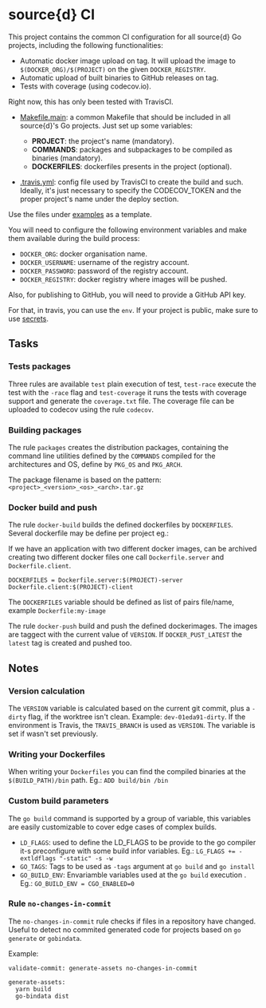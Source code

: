 # source{d} CI

This project contains the common CI configuration for all source{d} Go projects, including the following functionalities:

* Automatic docker image upload on tag. It will upload the image to `$(DOCKER_ORG)/$(PROJECT)` on the given `DOCKER_REGISTRY`.
* Automatic upload of built binaries to GitHub releases on tag.
* Tests with coverage (using codecov.io).

Right now, this has only been tested with TravisCI.

- [Makefile.main](https://github.com/src-d/ci/tree/master/examples/Makefile.main): a common Makefile that should be included in all source{d}'s Go projects. Just set up some variables:
  - **PROJECT**: the project's name (mandatory).
  - **COMMANDS**: packages and subpackages to be compiled as binaries (mandatory).
  - **DOCKERFILES**: dockerfiles presents in the project (optional).

- [.travis.yml](https://github.com/src-d/ci/tree/master/examples/.travis.yml): config file used by TravisCI to create the build and such. Ideally, it's just necessary to specify the CODECOV_TOKEN and the proper project's name under the deploy section.

Use the files under [examples](https://github.com/src-d/ci/tree/master/examples) as a template.

You will need to configure the following environment variables and make them available during the build process:

* `DOCKER_ORG`: docker organisation name.
* `DOCKER_USERNAME`: username of the registry account.
* `DOCKER_PASSWORD`: password of the registry account.
* `DOCKER_REGISTRY`: docker registry where images will be pushed.

Also, for publishing to GitHub, you will need to provide a GitHub API key.

For that, in travis, you can use the `env`. If your project is public, make sure to use [secrets](https://docs.travis-ci.com/user/encryption-keys/).

## Tasks

### Tests packages

Three rules are available `test` plain execution of test, `test-race` execute
the test with the `-race` flag and `test-coverage` it runs the tests with
coverage support and generate the `coverage.txt` file. The coverage file can
be uploaded to codecov using the rule `codecov`.

### Building packages

The rule `packages` creates the distribution packages, containing the command
line utilities defined by the `COMMANDS` compiled for the architectures and
OS, define by `PKG_OS` and `PKG_ARCH`.

The package filename is based on the pattern: `<project>_<version>_<os>_<arch>.tar.gz`

### Docker build and push

The rule `docker-build` builds the defined dockerfiles by `DOCKERFILES`. Several
dockerfile may be define per project eg.:

If we have an application with two different docker images, can be archived
creating two different docker files one call `Dockerfile.server` and
`Dockerfile.client`.

```
DOCKERFILES = Dockerfile.server:$(PROJECT)-server Dockerfile.client:$(PROJECT)-client
```

The `DOCKERFILES` variable should be defined as list of pairs file/name, example `Dockerfile:my-image`

The rule `docker-push` build and push the defined dockerimages. The images are
taggect with the current value of `VERSION`. If `DOCKER_PUST_LATEST` the `latest`
tag is created and pushed too.

## Notes

### Version calculation

The `VERSION` variable is calculated based on the current git commit, plus a
`-dirty` flag, if the worktree isn't clean. Example: `dev-01eda91-dirty`. If the
environment is Travis, the `TRAVIS_BRANCH` is used as `VERSION`. The variable is
set if wasn't set previously.

### Writing your Dockerfiles

When writing your `Dockerfiles` you can find the compiled binaries at the
`$(BUILD_PATH)/bin` path. Eg.: `ADD build/bin /bin`

### Custom build parameters

The `go build` command is supported by a group of variable, this variables are
easily customizable to cover edge cases of complex builds.

* `LD_FLAGS`: used to define the LD_FLAGS to be provide to the go compiler it-s preconfigure with some build infor variables. Eg.: `LG_FLAGS += -extldflags "-static" -s -w`
* `GO_TAGS`: Tags to be used as `-tags` argument at `go build` and `go install`
* `GO_BUILD_ENV`: Envariamble variables used at the `go build` execution . Eg.: `GO_BUILD_ENV = CGO_ENABLED=0`

### Rule `no-changes-in-commit`

The `no-changes-in-commit` rule checks if files in a repository have changed.
Useful to detect no commited generated code for projects based on `go generate`
or `gobindata`.

Example:

```
validate-commit: generate-assets no-changes-in-commit

generate-assets:
  yarn build
  go-bindata dist
```
